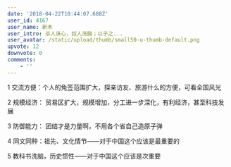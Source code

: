 ```yaml
---
date: '2018-04-22T10:44:07.688Z'
user_id: 4167
user_name: 新木
user_intro: 杀人诛心，奴人洗脑；以子之...
user_avatar: /static/upload/thumb/small50-u-thumb-default.png
upvote: 12
downvote: 0
comments:
    - ''
---
```


1 交流方便：个人的免签范围扩大，探亲访友、旅游什么的方便，可看全国风光

2 规模经济： 贸易区扩大，规模增加，分工进一步深化，有利经济，甚至科技发展

3 防御能力： 团结才是力量啊，不用各个省自己造原子弹

4 同文同种：祖先、文化情节——对于中国这个应该是最重要的

5 教科书洗脑，历史惯性——对于中国这个应该是次重要
